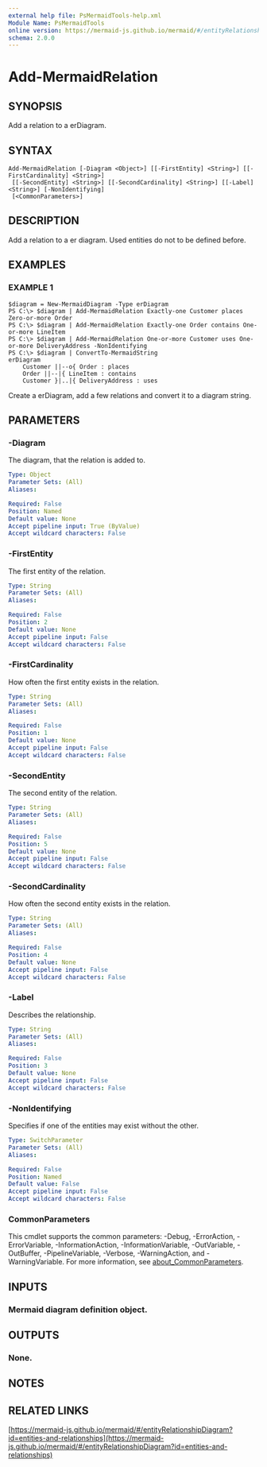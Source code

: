 ```yaml
---
external help file: PsMermaidTools-help.xml
Module Name: PsMermaidTools
online version: https://mermaid-js.github.io/mermaid/#/entityRelationshipDiagram?id=entities-and-relationships
schema: 2.0.0
---
```


# Add-MermaidRelation

## SYNOPSIS
Add a relation to a erDiagram.

## SYNTAX

```
Add-MermaidRelation [-Diagram <Object>] [[-FirstEntity] <String>] [[-FirstCardinality] <String>]
 [[-SecondEntity] <String>] [[-SecondCardinality] <String>] [[-Label] <String>] [-NonIdentifying]
 [<CommonParameters>]
```

## DESCRIPTION
Add a relation to a er diagram.
Used entities do not to be defined before.

## EXAMPLES

### EXAMPLE 1
```
$diagram = New-MermaidDiagram -Type erDiagram
PS C:\> $diagram | Add-MermaidRelation Exactly-one Customer places Zero-or-more Order
PS C:\> $diagram | Add-MermaidRelation Exactly-one Order contains One-or-more LineItem
PS C:\> $diagram | Add-MermaidRelation One-or-more Customer uses One-or-more DeliveryAddress -NonIdentifying
PS C:\> $diagram | ConvertTo-MermaidString
erDiagram
    Customer ||--o{ Order : places
    Order ||--|{ LineItem : contains
    Customer }|..|{ DeliveryAddress : uses
```

Create a erDiagram, add a few relations and convert it to a diagram string.

## PARAMETERS

### -Diagram
The diagram, that the relation is added to.

```yaml
Type: Object
Parameter Sets: (All)
Aliases:

Required: False
Position: Named
Default value: None
Accept pipeline input: True (ByValue)
Accept wildcard characters: False
```

### -FirstEntity
The first entity of the relation.

```yaml
Type: String
Parameter Sets: (All)
Aliases:

Required: False
Position: 2
Default value: None
Accept pipeline input: False
Accept wildcard characters: False
```

### -FirstCardinality
How often the first entity exists in the relation.

```yaml
Type: String
Parameter Sets: (All)
Aliases:

Required: False
Position: 1
Default value: None
Accept pipeline input: False
Accept wildcard characters: False
```

### -SecondEntity
The second entity of the relation.

```yaml
Type: String
Parameter Sets: (All)
Aliases:

Required: False
Position: 5
Default value: None
Accept pipeline input: False
Accept wildcard characters: False
```

### -SecondCardinality
How often the second entity exists in the relation.

```yaml
Type: String
Parameter Sets: (All)
Aliases:

Required: False
Position: 4
Default value: None
Accept pipeline input: False
Accept wildcard characters: False
```

### -Label
Describes the relationship.

```yaml
Type: String
Parameter Sets: (All)
Aliases:

Required: False
Position: 3
Default value: None
Accept pipeline input: False
Accept wildcard characters: False
```

### -NonIdentifying
Specifies if one of the entities may exist without the other.

```yaml
Type: SwitchParameter
Parameter Sets: (All)
Aliases:

Required: False
Position: Named
Default value: False
Accept pipeline input: False
Accept wildcard characters: False
```

### CommonParameters
This cmdlet supports the common parameters: -Debug, -ErrorAction, -ErrorVariable, -InformationAction, -InformationVariable, -OutVariable, -OutBuffer, -PipelineVariable, -Verbose, -WarningAction, and -WarningVariable. For more information, see [about_CommonParameters](http://go.microsoft.com/fwlink/?LinkID=113216).

## INPUTS

### Mermaid diagram definition object.
## OUTPUTS

### None.
## NOTES

## RELATED LINKS

[https://mermaid-js.github.io/mermaid/#/entityRelationshipDiagram?id=entities-and-relationships](https://mermaid-js.github.io/mermaid/#/entityRelationshipDiagram?id=entities-and-relationships)

